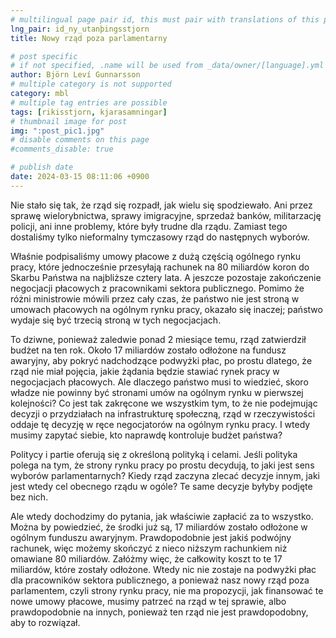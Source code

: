 ```yaml
---
# multilingual page pair id, this must pair with translations of this page. (This name must be unique)
lng_pair: id_ny_utanþingsstjorn
title: Nowy rząd poza parlamentarny

# post specific
# if not specified, .name will be used from _data/owner/[language].yml
author: Björn Leví Gunnarsson
# multiple category is not supported
category: mbl
# multiple tag entries are possible
tags: [rikisstjorn, kjarasamningar]
# thumbnail image for post
img: ":post_pic1.jpg"
# disable comments on this page
#comments_disable: true

# publish date
date: 2024-03-15 08:11:06 +0900
---
```

Nie stało się tak, że rząd się rozpadł, jak wielu się spodziewało. Ani przez sprawę wielorybnictwa, sprawy imigracyjne, sprzedaż banków, militarzację policji, ani inne problemy, które były trudne dla rządu. Zamiast tego dostaliśmy tylko nieformalny tymczasowy rząd do następnych wyborów.

Właśnie podpisaliśmy umowy płacowe z dużą częścią ogólnego rynku pracy, które jednocześnie przesyłają rachunek na 80 miliardów koron do Skarbu Państwa na najbliższe cztery lata. A jeszcze pozostaje zakończenie negocjacji płacowych z pracownikami sektora publicznego. Pomimo że różni ministrowie mówili przez cały czas, że państwo nie jest stroną w umowach płacowych na ogólnym rynku pracy, okazało się inaczej; państwo wydaje się być trzecią stroną w tych negocjacjach.

To dziwne, ponieważ zaledwie ponad 2 miesiące temu, rząd zatwierdził budżet na ten rok. Około 17 miliardów zostało odłożone na fundusz awaryjny, aby pokryć nadchodzące podwyżki płac, po prostu dlatego, że rząd nie miał pojęcia, jakie żądania będzie stawiać rynek pracy w negocjacjach płacowych. Ale dlaczego państwo musi to wiedzieć, skoro władze nie powinny być stronami umów na ogólnym rynku w pierwszej kolejności? Co jest tak zakręcone we wszystkim tym, to że nie podejmując decyzji o przydziałach na infrastrukturę społeczną, rząd w rzeczywistości oddaje tę decyzję w ręce negocjatorów na ogólnym rynku pracy. I wtedy musimy zapytać siebie, kto naprawdę kontroluje budżet państwa?

Politycy i partie oferują się z określoną polityką i celami. Jeśli polityka polega na tym, że strony rynku pracy po prostu decydują, to jaki jest sens wyborów parlamentarnych? Kiedy rząd zaczyna zlecać decyzje innym, jaki jest wtedy cel obecnego rządu w ogóle? Te same decyzje byłyby podjęte bez nich.

Ale wtedy dochodzimy do pytania, jak właściwie zapłacić za to wszystko. Można by powiedzieć, że środki już są, 17 miliardów zostało odłożone w ogólnym funduszu awaryjnym. Prawdopodobnie jest jakiś podwójny rachunek, więc możemy skończyć z nieco niższym rachunkiem niż omawiane 80 miliardów. Załóżmy więc, że całkowity koszt to te 17 miliardów, które zostały odłożone. Wtedy nic nie zostaje na podwyżki płac dla pracowników sektora publicznego, a ponieważ nasz nowy rząd poza parlamentem, czyli strony rynku pracy, nie ma propozycji, jak finansować te nowe umowy płacowe, musimy patrzeć na rząd w tej sprawie, albo prawdopodobnie na innych, ponieważ ten rząd nie jest prawdopodobny, aby to rozwiązał.